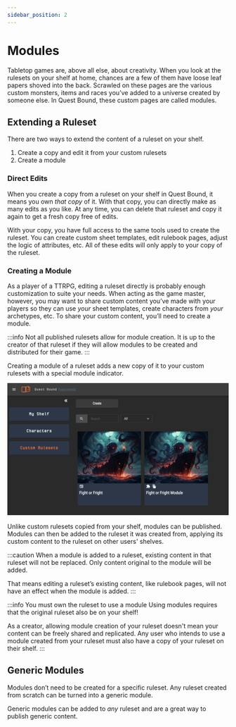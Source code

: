```yaml
---
sidebar_position: 2
---
```


# Modules

Tabletop games are, above all else, about creativity. When you look at the rulesets on your shelf at home, chances are a few of them have loose leaf papers shoved into the back. Scrawled on these pages are the various custom monsters, items and races you’ve added to a universe created by someone else. In Quest Bound, these custom pages are called modules.

## Extending a Ruleset

There are two ways to extend the content of a ruleset on your shelf.

1. Create a copy and edit it from your custom rulesets
2. Create a module

### Direct Edits

When you create a copy from a ruleset on your shelf in Quest Bound, it means you own _that copy_ of it. With that copy, you can directly make as many edits as you like. At any time, you can delete that ruleset and copy it again to get a fresh copy free of edits.

With your copy, you have full access to the same tools used to create the ruleset. You can create custom sheet templates, edit rulebook pages, adjust the logic of attributes, etc. All of these edits will only
apply to your copy of the ruleset.

### Creating a Module

As a player of a TTRPG, editing a ruleset directly is probably enough customization to suite your needs. When acting as the game master, however,
you may want to share custom content you’ve made with your players so they can use _your_ sheet templates, create characters from _your_ archetypes, etc. To
share your custom content, you’ll need to create a module.

:::info
Not all published rulesets allow for module creation. It is up to the creator of that ruleset if they will allow modules to be created and distributed for their game.
:::

Creating a module of a ruleset adds a new copy of it to your custom rulesets with a special module indicator.

![img](../img/module.png)

Unlike custom rulesets copied from your shelf, modules can be published. Modules can then be added to the ruleset it was created from, applying its custom content to the ruleset on other users' shelves.

:::caution
When a module is added to a ruleset, existing content in that ruleset will not be replaced. Only content original to the module will be added.

That means editing a ruleset’s existing content, like rulebook pages, will not have an effect when the module is added.
:::

:::info You must own the ruleset to use a module
Using modules requires that the original ruleset also be on your shelf!

As a creator, allowing module creation of your ruleset doesn't mean your content can be freely shared and replicated. Any user who intends to use a module created from your ruleset
must also have a copy of your ruleset on their shelf.
:::

## Generic Modules

Modules don’t need to be created for a specific ruleset. Any ruleset created from scratch can be turned into a generic module.

Generic modules can be added to _any_ ruleset and are a great way to publish generic content.
